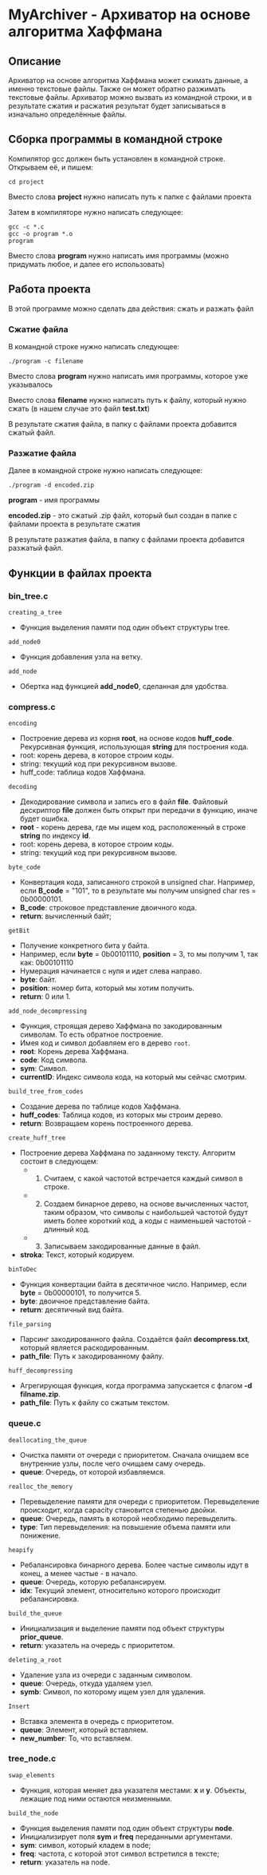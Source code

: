 # MyArchiver - Архиватор на основе алгоритма Хаффмана
## Описание
Архиватор на основе алгоритма Хаффмана может сжимать данные, а именно текстовые файлы. Также он может обратно разжимать текстовые файлы. Архиватор можно вызвать из командной строки, и в результате сжатия и расжатия результат будет записываться в изначально определённые файлы.
## Сборка программы в командной строке
Компилятор gcc должен быть установлен в командной строке. Открываем её, и пишем:
```
cd project
```
Вместо слова **project** нужно написать путь к папке с файлами проекта

Затем в компиляторе нужно написать следующее:
```
gcc -c *.c
gcc -o program *.o
program
```
Вместо слова **program** нужно написать имя программы (можно придумать любое, и далее его использовать)
## Работа проекта
В этой программе можно сделать два действия: сжать и разжать файл
### Сжатие файла
В командной строке нужно написать следующее:
```
./program -c filename
```
Вместо слова **program** нужно написать имя программы, которое уже указывалось

Вместо слова **filename** нужно написать путь к файлу, который нужно сжать (в нашем случае это файл **test.txt**)


В результате сжатия файла, в папку с файлами проекта добавится сжатый файл.

### Разжатие файла
Далее в командной строке нужно написать следующее:
```
./program -d encoded.zip
```
**program** - имя программы

**encoded.zip** - это сжатый .zip файл, который был создан в папке с файлами проекта в результате сжатия


В результате разжатия файла, в папку с файлами проекта добавится разжатый файл.

## Функции в файлах проекта
### bin_tree.c
`creating_a_tree` 
- Функция выделения памяти под один объект структуры tree.

`add_node0`
- Функция добавления узла на ветку.

`add_node`
- Обертка над функцией **add_node0**, сделанная для удобства.
### compress.c
`encoding`
- Построение дерева из корня **root**, на основе кодов **huff_code**. Рекурсивная функция, использующая **string** для построения кода.
- root: корень дерева, в которое строим коды.
- string: текущий код при рекурсивном вызове.
- huff_code: таблица кодов Хаффмана.

`decoding`
- Декодирование символа и запись его в файл **file**. Файловый дескриптор **file** должен быть открыт при передачи в функцию, иначе будет ошибка.
- **root** - корень дерева, где мы ищем код, расположенный в строке **string** по индексу **id**.
- root: корень дерева, в которое строим коды.
- string: текущий код при рекурсивном вызове.

`byte_code`
- Конвертация кода, записанного строкой в unsigned char. Например, если **B_code** = "101", то в результате мы получим unsigned char res = 0b00000101.
- **B_code**: строковое представление двоичного кода.
- **return**: вычисленный байт;

`getBit`
- Получение конкретного бита у байта.
- Например, если **byte** = 0b00101110, **position** = 3, то мы получим 1, так как: 0b00101110
- Нумерация начинается с нуля и идет слева направо.
- **byte**: байт.
- **position**: номер бита, который мы хотим получить.
- **return**: 0 или 1.

`add_node_decompressing`
- Функция, строящая дерево Хаффмана по закодированным символам. То есть обратное построение.
- Имея код и символ добавляем его в дерево `root`.
- **root**: Корень дерева Хаффмана.
- **code**: Код символа.
- **sym**: Символ.
- **currentID**: Индекс символа кода, на который мы сейчас смотрим.

`build_tree_from_codes`
- Создание дерева по таблице кодов Хаффмана.
- **huff_codes**: Таблица кодов, из которых мы строим дерево.
- **return**: Возвращаем корень построенного дерева.

`create_huff_tree`
- Построение дерева Хаффмана по заданному тексту. Алгоритм состоит в следующем:
  - 1) Считаем, с какой частотой встречается каждый символ в строке.
  - 2) Создаем бинарное дерево, на основе вычисленных частот, таким образом, что символы с наибольшей частотой будут иметь более короткий код, а коды с наименьшей частотой - длинный код.
  - 3) Записываем закодированные данные в файл.
- **stroka**: Текст, который кодируем.

`binToDec`
- Функция конвертации байта в десятичное число. Например, если **byte** = 0b00000101, то получится 5.
- **byte**: двоичное представление байта.
- **return**: десятичный вид байта.

`file_parsing`
- Парсинг закодированного файла. Создаётся файл **decompress.txt**, который является раскодированным.
- **path_file**: Путь к закодированному файлу.

`huff_decompressing`
- Агрегирующая функция, когда программа запускается с флагом **-d filname.zip**.
- **path_file**: Путь к файлу со сжатым текстом.
### queue.c
`deallocating_the_queue`
- Очистка памяти от очереди с приоритетом. Сначала очищаем все внутренние узлы, после чего очищаем саму очередь.
- **queue**: Очередь, от которой избавляемся.

`realloc_the_memory`
- Перевыделение памяти для очереди с приоритетом. Перевыделение происходит, когда capacity становится степенью двойки.
- **queue**: Очередь, память в которой необходимо перевыделить.
- **type**: Тип перевыделения: на повышение объема памяти или понижение.

`heapify`
- Ребалансировка бинарного дерева. Более частые символы идут в конец, а менее частые - в начало.
- **queue**: Очередь, которую ребалансируем.
- **idx**: Текущий элемент, относительно которого происходит ребалансировка.

`build_the_queue`
- Инициализация и выделение памяти под объект структуры **prior_queue**.
- **return**: указатель на очередь с приоритетом.

`deleting_a_root`
- Удаление узла из очереди с заданным символом.
- **queue**: Очередь, откуда удаляем узел.
- **symb**: Символ, по которому ищем узел для удаления.

`Insert`
- Вставка элемента в очередь с приоритетом.
- **queue**: Элемент, который вставляем.
- **new_number**: То, что вставляем.
### tree_node.c
`swap_elements`
- Функция, которая меняет два указателя местами: **x** и **y**. Объекты, лежащие под ними остаются неизменными.

`build_the_node`
- Функция выделения памяти под один объект структуры **node**.
- Инициализирует поля **sym** и **freq** переданными аргументами.
- **sym**: символ, который кладем в node;
- **freq**: частота, с которой этот символ встретился в тексте;
- **return**: указатель на node.
